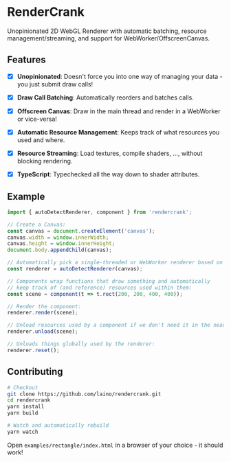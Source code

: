 RenderCrank
===========

Unopinionated 2D WebGL Renderer with automatic batching, resource management/streaming, and support
for WebWorker/OffscreenCanvas.

Features
---------

- [x] **Unopinionated**: Doesn't force you into one way of managing your data - you just submit draw calls!

- [x] **Draw Call Batching**: Automatically reorders and batches calls.

- [x] **Offscreen Canvas**: Draw in the main thread and render in a WebWorker or vice-versa!

- [x] **Automatic Resource Management**: Keeps track of what resources you used and where.

- [x] **Resource Streaming**: Load textures, compile shaders, ..., without blocking rendering.

- [x] **TypeScript**: Typechecked all the way down to shader attributes.

Example
-------

```ts
import { autoDetectRenderer, component } from 'rendercrank';

// Create a Canvas:
const canvas = document.createElement('canvas');
canvas.width = window.innerWidth;
canvas.height = window.innerHeight;
document.body.appendChild(canvas);

// Automatically pick a single-threaded or WebWorker renderer based on browser capablities:
const renderer = autoDetectRenderer(canvas);

// Components wrap functions that draw something and automatically
// keep track of (and reference) resources used within them:
const scene = component(t => t.rect(200, 200, 400, 400));

// Render the component:
renderer.render(scene);

// Unload resources used by a component if we don't need it in the near future:
renderer.unload(scene);

// Unloads things globally used by the renderer:
renderer.reset();
```

Contributing
------------

```bash
# Checkout
git clone https://github.com/laino/rendercrank.git
cd rendercrank
yarn install
yarn build

# Watch and automatically rebuild
yarn watch
```

Open ``examples/rectangle/index.html`` in a browser of your choice - it should work!

